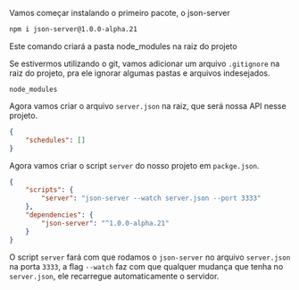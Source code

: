 Vamos começar instalando o primeiro pacote, o json-server

```bash
npm i json-server@1.0.0-alpha.21
```

Este comando criará a pasta node_modules na raiz do projeto

Se estivermos utilizando o git, vamos adicionar um arquivo `.gitignore` na raiz do projeto, pra ele ignorar algumas pastas e arquivos indesejados.

```
node_modules
```


Agora vamos criar o arquivo `server.json` na raiz, que será nossa API nesse projeto.

```json
{
	"schedules": []
}
```


Agora vamos criar o script `server` do nosso projeto em `packge.json`.

```json
{
	"scripts": {
		"server": "json-server --watch server.json --port 3333"
	},
	"dependencies": {
		"json-server": "^1.0.0-alpha.21"
	}
}
```

O script `server` fará com que rodamos o `json-server` no arquivo `server.json` na porta `3333`, a flag `--watch` faz com que qualquer mudança que tenha no `server.json`, ele recarregue automaticamente o servidor.